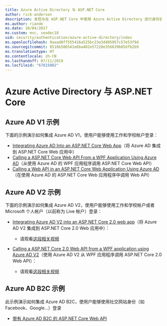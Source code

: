 ```yaml
---
title: Azure Active Directory 与 ASP.NET Core
author: rick-anderson
description: 发现与在 ASP.NET Core 中使用 Azure Active Directory 进行身份验证相关的主题。
ms.author: riande
ms.date: 10/04/2017
ms.custom: mvc, seodec18
uid: security/authentication/azure-active-directory/index
ms.openlocfilehash: 9aaad8ff555416a525bc23e3d405957c57e53f9d
ms.sourcegitcommit: 8516b586541e6ba402e57228e356639b85dfb2b9
ms.translationtype: HT
ms.contentlocale: zh-CN
ms.lasthandoff: 07/11/2019
ms.locfileid: "67815082"
---
```

# <a name="azure-active-directory-with-aspnet-core"></a>Azure Active Directory 与 ASP.NET Core

## <a name="azure-ad-v1-samples"></a>Azure AD V1 示例

下面的示例演示如何集成 Azure AD V1，使用户能够使用工作和学校帐户登录：
* [Integrating Azure AD Into an ASP.NET Core Web App](https://azure.microsoft.com/documentation/samples/active-directory-dotnet-webapp-openidconnect-aspnetcore/)（将 Azure AD 集成到 ASP.NET Core Web 应用中）
* [Calling a ASP.NET Core Web API From a WPF Application Using Azure AD](https://azure.microsoft.com/documentation/samples/active-directory-dotnet-native-aspnetcore/)（从使用 Azure AD 的 WPF 应用程序调用 ASP.NET Core Web API）
* [Calling a Web API in an ASP.NET Core Web Application Using Azure AD](https://azure.microsoft.com/documentation/samples/active-directory-dotnet-webapp-webapi-openidconnect-aspnetcore/)（在使用 Azure AD 的 ASP.NET Core Web 应用程序中调用 Web API）

## <a name="azure-ad-v2-samples"></a>Azure AD V2 示例

下面的示例演示如何集成 Azure AD V2，使用户能够使用工作和学校帐户或者 Microsoft 个人帐户（以前称为 Live 帐户）登录：
* [Integrating Azure AD V2 into an ASP.NET Core 2.0 web app](https://github.com/Azure-Samples/active-directory-aspnetcore-webapp-openidconnect-v2)（将 Azure AD V2 集成到 ASP.NET Core 2.0 Web 应用中）： 
  * 请观看[这段相关视频](https://channel9.msdn.com/Events/Build/2018/THR5001) 

* [Calling a ASP.NET Core 2.0 Web API from a WPF application using Azure AD V2](https://github.com/azure-samples/active-directory-dotnet-native-aspnetcore-v2)（使用 Azure AD V2 从 WPF 应用程序调用 ASP.NET Core 2.0 Web API）： 
  * 请观看[这段相关视频](https://channel9.msdn.com/Events/Build/2018/THR5000)

## <a name="azure-ad-b2c-sample"></a>Azure AD B2C 示例

此示例演示如何集成 Azure AD B2C，使用户能够使用社交网站身份（如 Facebook、Google...）登录
* [带有 Azure AD B2C 的 ASP.NET Core Web API](https://azure.microsoft.com/resources/samples/active-directory-b2c-dotnetcore-webapi/)
